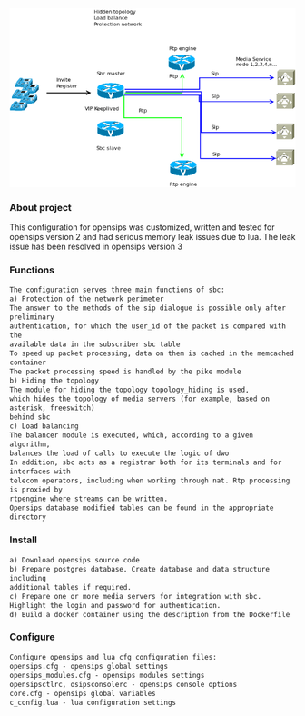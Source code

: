 ![Screenshot](schema.png)
### <b> About project </b>
This configuration for opensips was customized, written and tested for opensips version 2 and had serious memory leak issues due to lua. The leak issue has been resolved in opensips version 3
### <b> Functions</b>
    The configuration serves three main functions of sbc: 
    a) Protection of the network perimeter
    The answer to the methods of the sip dialogue is possible only after preliminary 
    authentication, for which the user_id of the packet is compared with the 
    available data in the subscriber sbc table
    To speed up packet processing, data on them is cached in the memcached container
    The packet processing speed is handled by the pike module
    b) Hiding the topology
    The module for hiding the topology topology_hiding is used,
    which hides the topology of media servers (for example, based on asterisk, freeswitch)
    behind sbc
    c) Load balancing
    The balancer module is executed, which, according to a given algorithm, 
    balances the load of calls to execute the logic of dwo
    In addition, sbc acts as a registrar both for its terminals and for interfaces with 
    telecom operators, including when working through nat. Rtp processing is proxied by
    rtpengine where streams can be written.
    Opensips database modified tables can be found in the appropriate directory
### <b> Install </b>
    a) Download opensips source code
    b) Prepare postgres database. Create database and data structure including
    additional tables if required.
    c) Prepare one or more media servers for integration with sbc.
    Highlight the login and password for authentication.
    d) Build a docker container using the description from the Dockerfile
### <b> Configure </b>
    Configure opensips and lua cfg configuration files:
    opensips.cfg - opensips global settings
    opensips_modules.cfg - opensips modules settings
    opensipsctlrc, osipsconsolerc - opensips console options
    core.cfg - opensips global variables
    c_config.lua - lua configuration settings
